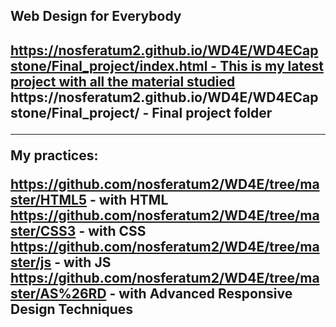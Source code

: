 <h2>Web Design for Everybody<h2>
<a href="https://nosferatum2.github.io/WD4E/WD4ECapstone/Final_project/index.html" traget="_blank">
  https://nosferatum2.github.io/WD4E/WD4ECapstone/Final_project/index.html - This is my latest project with all the material studied</a> <br>
https://nosferatum2.github.io/WD4E/WD4ECapstone/Final_project/ - Final project folder<br>
<hr>
My practices:<br>

https://github.com/nosferatum2/WD4E/tree/master/HTML5 - with HTML <br>
https://github.com/nosferatum2/WD4E/tree/master/CSS3 - with CSS <br>
https://github.com/nosferatum2/WD4E/tree/master/js - with JS <br>
https://github.com/nosferatum2/WD4E/tree/master/AS%26RD - with Advanced Responsive Design Techniques <br>
